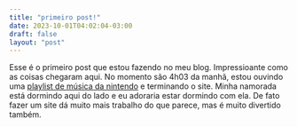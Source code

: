 ```yaml
---
title: "primeiro post!"
date: 2023-10-01T04:02:04-03:00
draft: false
layout: "post"
---
```


Esse é o primeiro post que estou fazendo no meu blog. Impressioante como as coisas chegaram aqui. No momento são 4h03 da manhã, estou ouvindo uma [playlist de música da nintendo](https://www.youtube.com/watch?v=4wulhMus5zo) e terminando o site. Minha namorada está dormindo aqui do lado e eu adoraria estar dormindo com ela. De fato fazer um site dá muito mais trabalho do que parece, mas é muito divertido também.
